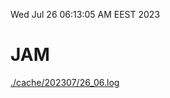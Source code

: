 Wed Jul 26 06:13:05 AM EEST 2023
# JAM
<a href='./cache/202307/26_06.log'>./cache/202307/26_06.log</a>
